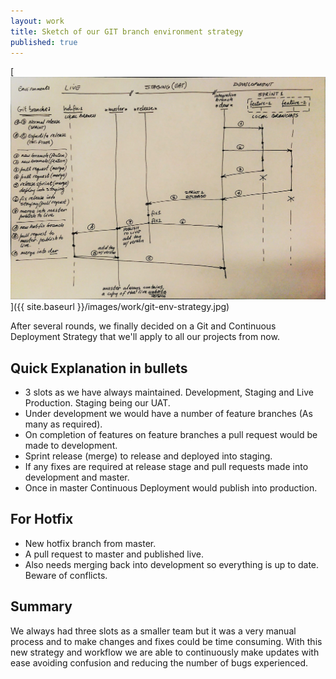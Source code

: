 ```yaml
---
layout: work
title: Sketch of our GIT branch environment strategy
published: true
---
```


[![ENV](/images/work/git-env-strategy.jpg)]({{ site.baseurl }}/images/work/git-env-strategy.jpg)

After several rounds, we finally decided on a Git and Continuous Deployment Strategy that we'll apply to all our projects from now.

## Quick Explanation in bullets

- 3 slots as we have always maintained.  Development, Staging and Live Production.  Staging being our UAT.
- Under development we would have a number of feature branches (As many as required).
- On completion of features on feature branches a pull request would be made to development.
- Sprint release (merge) to release and deployed into staging.
- If any fixes are required at release stage and pull requests made into development and master.
- Once in master Continuous Deployment would publish into production.

## For Hotfix

 - New hotfix branch from master.
 - A pull request to master and published live.
 - Also needs merging back into development so everything is up to date. Beware of conflicts.

## Summary

We always had three slots as a smaller team but it was a very manual process and to make changes and fixes could be time consuming. With this new strategy and workflow we are able to continuously make updates with ease avoiding confusion and reducing the number of bugs experienced.
